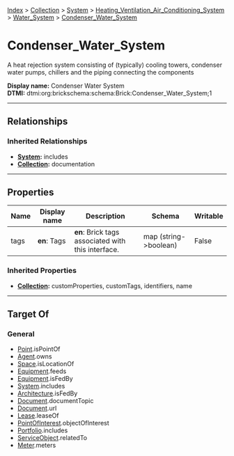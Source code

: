 [Index](../../../../index.md) > [Collection](../../../Collection.md) > [System](../../System.md) > [Heating_Ventilation_Air_Conditioning_System](../Heating_Ventilation_Air_Conditioning_System.md) > [Water_System](Water_System.md) > [Condenser_Water_System](#)
# Condenser_Water_System

A heat rejection system consisting of (typically) cooling towers, condenser water pumps, chillers and the piping connecting the components


**Display name:** Condenser Water System<br />
**DTMI:** dtmi:org:brickschema:schema:Brick:Condenser_Water_System;1

---

## Relationships

### Inherited Relationships
* **[System](../../System.md):** includes
* **[Collection](../../../Collection.md):** documentation

---

## Properties

|Name|Display name|Description|Schema|Writable|
|-|-|-|-|-|
|tags|**en**: Tags|**en**: Brick tags associated with this interface.|map (string->boolean)|False|
### Inherited Properties
* **[Collection](../../../Collection.md):** customProperties, customTags, identifiers, name

---

## Target Of
### General
* [Point](../../../../Point/Point.md).isPointOf
* [Agent](../../../../Agent/Agent.md).owns
* [Space](../../../../Space/Space.md).isLocationOf
* [Equipment](../../../../Asset/Equipment/Equipment.md).feeds
* [Equipment](../../../../Asset/Equipment/Equipment.md).isFedBy
* [System](../../System.md).includes
* [Architecture](../../../../Space/Architecture/Architecture.md).isFedBy
* [Document](../../../../Information/Document/Document.md).documentTopic
* [Document](../../../../Information/Document/Document.md).url
* [Lease](../../../../Event/Lease.md).leaseOf
* [PointOfInterest](../../../../Information/PointOfInterest.md).objectOfInterest
* [Portfolio](../../../Portfolio.md).includes
* [ServiceObject](../../../../Information/ServiceObject/ServiceObject.md).relatedTo
* [Meter](../../../../Asset/Equipment/Meter/Meter.md).meters
